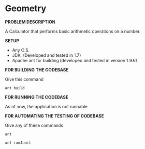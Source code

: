 # Geometry

**PROBLEM DESCRIPTION**

A Calculator that performs basic arithmetic operations on a number.

**SETUP**

- Any O.S.
- JDK, (Developed and tested in 1.7)
- Apache ant for building (developed and tested in version 1.9.6)

**FOR BUILDING THE CODEBASE**

Give this command

    ant build

**FOR RUNNING THE CODEBASE**

As of now, the application is not runnable

**FOR AUTOMATING THE TESTING OF CODEBASE**

Give any of these commands

    ant

    ant runJunit
